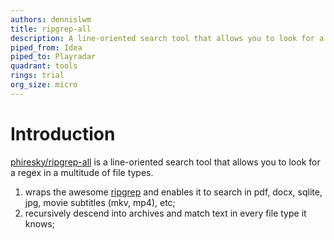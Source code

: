 ```yaml
---
authors: dennislwm
title: ripgrep-all
description: A line-oriented search tool that allows you to look for a regex in a multitude of file types.
piped_from: Idea
piped_to: Playradar
quadrant: tools
rings: trial
org_size: micro
---
```


# Introduction

[phiresky/ripgrep-all][r01] is a line-oriented search tool that allows you to look for a regex in a multitude of file types.

1. wraps the awesome [ripgrep][r02] and enables it to search in pdf, docx, sqlite, jpg, movie subtitles (mkv, mp4), etc;
2. recursively descend into archives and match text in every file type it knows;

[r01]: https://github.com/phiresky/ripgrep-all
[r02]: https://github.com/BurntSushi/ripgrep
